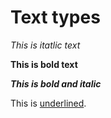 # Text types
*This is itatlic text*

**This is bold text**

***This is bold and italic***

This is <ins>underlined</ins>.

